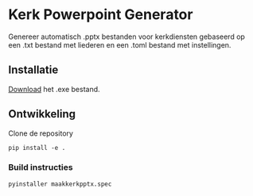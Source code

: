 # Kerk Powerpoint Generator
Genereer automatisch .pptx bestanden voor kerkdiensten gebaseerd op een .txt bestand met liederen en een .toml bestand met instellingen.

## Installatie
[Download](https://github.com/rharkes/kerk_pptx_generator/releases/latest) het .exe bestand.

## Ontwikkeling
Clone de repository

`pip install -e .`

### Build instructies
`pyinstaller maakkerkpptx.spec`
